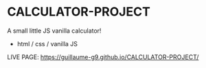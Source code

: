 # CALCULATOR-PROJECT

A small little JS vanilla calculator! 
- html / css / vanilla JS

LIVE PAGE: https://guillaume-g9.github.io/CALCULATOR-PROJECT/
